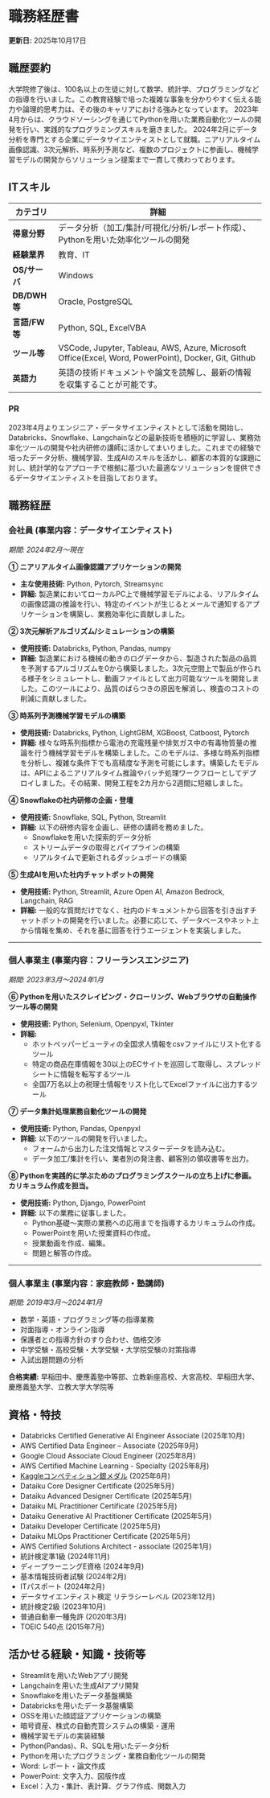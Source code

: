 # 職務経歴書

**更新日:** 2025年10月17日

## 職歴要約

大学院修了後は、100名以上の生徒に対して数学、統計学、プログラミングなどの指導を行いました。この教育経験で培った複雑な事象を分かりやすく伝える能力や論理的思考力は、その後のキャリアにおける強みとなっています。
2023年4月からは、クラウドソーシングを通じてPythonを用いた業務自動化ツールの開発を行い、実践的なプログラミングスキルを磨きました。
2024年2月にデータ分析を専門とする企業にデータサイエンティストとして就職。ニアリアルタイム画像認識、3次元解析、時系列予測など、複数のプロジェクトに参画し、機械学習モデルの開発からソリューション提案まで一貫して携わっております。

## ITスキル

| カテゴリ | 詳細 |
| --- | --- |
| **得意分野** | データ分析（加工/集計/可視化/分析/レポート作成）、Pythonを用いた効率化ツールの開発 |
| **経験業界** | 教育、IT |
| **OS/サーバ** | Windows |
| **DB/DWH等** | Oracle, PostgreSQL |
| **言語/FW等** | Python, SQL, ExcelVBA |
| **ツール等** | VSCode, Jupyter, Tableau, AWS, Azure, Microsoft Office(Excel, Word, PowerPoint), Docker, Git, Github |
| **英語力** | 英語の技術ドキュメントや論文を読解し、最新の情報を収集することが可能です。 |

### PR

2023年4月よりエンジニア・データサイエンティストとして活動を開始し、Databricks、Snowflake、Langchainなどの最新技術を積極的に学習し、業務効率化ツールの開発や社内研修の講師に活かしてまいりました。これまでの経験で培ったデータ分析、機械学習、生成AIのスキルを活かし、顧客の本質的な課題に対し、統計学的なアプローチで根拠に基づいた最適なソリューションを提供できるデータサイエンティストを目指しております。

## 職務経歴

### 会社員 (事業内容：データサイエンティスト)
*期間: 2024年2月～現在*

**① ニアリアルタイム画像認識アプリケーションの開発**
-   **主な使用技術:** Python, Pytorch, Streamsync
-   **詳細:** 製造業においてローカルPC上で機械学習モデルによる、リアルタイムの画像認識の推論を行い、特定のイベントが生じるとメールで通知するアプリケーションを構築し、業務効率化に貢献しました。

**② 3次元解析アルゴリズム/シミュレーションの構築**
-   **使用技術:** Databricks, Python, Pandas, numpy
-   **詳細:** 製造業における機械の動きのログデータから、製造された製品の品質を予測するアルゴリズムを0から構築しました。3次元空間上で製品が作られる様子をシミュレートし、動画ファイルとして出力可能なツールを開発しました。このツールにより、品質のばらつきの原因を解消し、検査のコストの削減に貢献しました。

**③ 時系列予測機械学習モデルの構築**
-   **使用技術:** Databricks, Python, LightGBM, XGBoost, Catboost, Pytorch
-   **詳細:** 様々な時系列指標から電池の充電残量や排気ガス中の有毒物質量の推論を行う機械学習モデルを構築しました。このモデルは、多様な時系列指標を分析し、複雑な条件下でも高精度な予測を可能にします。構築したモデルは、APIによるニアリアルタイム推論やバッチ処理ワークフローとしてデプロイしました。その結果、開発工程を2カ月から2週間に短縮しました。

**④ Snowflakeの社内研修の企画・登壇**
-   **使用技術:** Snowflake, SQL, Python, Streamlit
-   **詳細:** 以下の研修内容を企画し、研修の講師を務めました。
    -   Snowflakeを用いた探索的データ分析
    -   ストリームデータの取得とパイプラインの構築
    -   リアルタイムで更新されるダッシュボードの構築

**⑤ 生成AIを用いた社内チャットボットの開発**
-   **使用技術:** Python, Streamlit, Azure Open AI, Amazon Bedrock, Langchain, RAG
-   **詳細:** 一般的な質問だけでなく、社内のドキュメントから回答を引き出すチャットボットの開発を行いました。必要に応じて、データベースやネット上から情報を集め、それを基に回答を行うエージェントを実装しました。

---

### 個人事業主 (事業内容：フリーランスエンジニア)
*期間: 2023年3月～2024年1月*

**⑥ Pythonを用いたスクレイピング・クローリング、Webブラウザの自動操作ツール等の開発**
-   **使用技術:** Python, Selenium, Openpyxl, Tkinter
-   **詳細:**
    -   ホットペッパービューティの全国求人情報をcsvファイルにリスト化するツール
    -   特定の商品在庫情報を30以上のECサイトを巡回して取得し、スプレッドシートに情報を転写するツール
    -   全国7万名以上の税理士情報をリスト化してExcelファイルに出力するツール

**⑦ データ集計処理業務自動化ツールの開発**
-   **使用技術:** Python, Pandas, Openpyxl
-   **詳細:** 以下のツールの開発を行いました。
    -   フォームから出力した注文情報とマスターデータを読み込む。
    -   データ加工/集計を行い、業者別の発注書、顧客別の領収書等を出力。

**⑧ Pythonを実践的に学ぶためのプログラミングスクールの立ち上げに参画。カリキュラム作成を担当。**
-   **使用技術:** Python, Django, PowerPoint
-   **詳細:** 以下の業務に従事しました。
    -   Python基礎～実際の業務への応用までを指導するカリキュラムの作成。
    -   PowerPointを用いた授業資料の作成。
    -   授業動画を作成、編集。
    -   問題と解答の作成。

---

### 個人事業主 (事業内容：家庭教師・塾講師)
*期間: 2019年3月～2024年1月*

-   数学・英語・プログラミング等の指導業務
-   対面指導・オンライン指導
-   保護者との指導方針のすり合わせ、価格交渉
-   中学受験・高校受験・大学受験・大学院受験の対策指導
-   入試出題問題の分析

**合格実績:**
早稲田中、慶應義塾中等部、立教新座高校、大宮高校、早稲田大学、慶應義塾大学、立教大学大学院等

## 資格・特技
-   Databricks Certified Generative AI Engineer Associate (2025年10月)
-   AWS Certified Data Engineer – Associate (2025年9月)
-   Google Cloud Associate Cloud Engineer (2025年8月)
-   AWS Certified Machine Learning - Specialty (2025年8月)
- [Kaggleコンペティション銀メダル](https://www.kaggle.com/tsuyopon2440) (2025年6月)
-   Dataiku Core Designer Certificate (2025年5月)
-   Dataiku Advanced Designer Certificate (2025年5月)
-   Dataiku ML Practitioner Certificate (2025年5月)
-   Dataiku Generative AI Practitioner Certificate (2025年5月)
-   Dataiku Developer Certificate (2025年5月)
-   Dataiku MLOps Practitioner Certificate (2025年5月)
-   AWS Certified Solutions Architect - associate (2025年1月)
-   統計検定準1級 (2024年11月)
-   ディープラーニングE資格 (2024年9月)
-   基本情報技術者試験 (2024年2月)
-   ITパスポート (2024年2月)
-   データサイエンティスト検定 リテラシーレベル (2023年12月)
-   統計検定2級 (2023年10月)
-   普通自動車一種免許 (2020年3月)
-   TOEIC 540点 (2015年7月)

## 活かせる経験・知識・技術等

-   Streamlitを用いたWebアプリ開発
-   Langchainを用いた生成AIアプリ開発
-   Snowflakeを用いたデータ基盤構築
-   Databricksを用いたデータ基盤構築
-   OSSを用いた顔認証アプリケーションの構築
-   暗号資産、株式の自動売買システムの構築・運用
-   機械学習モデルの実装経験
-   Python(Pandas)、R、SQLを用いたデータ分析
-   Pythonを用いたプログラミング・業務自動化ツールの開発
-   Word: レポート・論文作成
-   PowerPoint: 文字入力、図版作成
-   Excel：入力・集計、表計算、グラフ作成、関数入力
